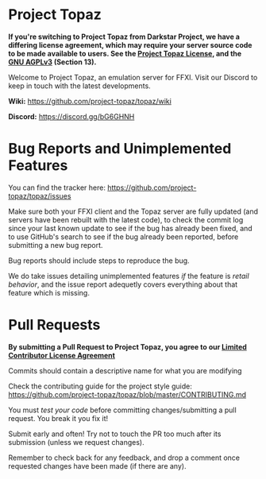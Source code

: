 Project Topaz
========

**If you're switching to Project Topaz from Darkstar Project, we have a differing license agreement, which may require your server source code to be made available to users. See the [Project Topaz License](https://github.com/project-topaz/topaz/blob/master/LICENSE), and the [GNU AGPLv3](https://github.com/project-topaz/topaz/blob/master/AGPL3) (Section 13).**

Welcome to Project Topaz, an emulation server for FFXI.
Visit our Discord to keep in touch with the latest developments.

**Wiki:**
https://github.com/project-topaz/topaz/wiki

**Discord:**
https://discord.gg/bG6GHNH

Bug Reports and Unimplemented Features
========
You can find the tracker here: https://github.com/project-topaz/topaz/issues

Make sure both your FFXI client and the Topaz server are fully updated (and servers have been rebuilt with the latest code), to check the commit log since your last known update to see if the bug has already been fixed, and to use GitHub's search to see if the bug already been reported, before submitting a new bug report.

Bug reports should include steps to reproduce the bug.

We do take issues detailing unimplemented features _if_ the feature is _retail behavior_, and the issue report adequetly covers everything about that feature which is missing.

Pull Requests
========
**By submitting a Pull Request to Project Topaz, you agree to our [Limited Contributor License Agreement](https://github.com/project-topaz/topaz/blob/master/CONTRIBUTOR_AGREEMENT.md)**

Commits should contain a descriptive name for what you are modifying

Check the contributing guide for the project style guide: https://github.com/project-topaz/topaz/blob/master/CONTRIBUTING.md

You must *test your code* before committing changes/submitting a pull request. You break it you fix it!

Submit early and often! Try not to touch the PR too much after its submission (unless we request changes).

Remember to check back for any feedback, and drop a comment once requested changes have been made (if there are any).
